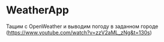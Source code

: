 # WeatherApp
Тащим с OpenWeather и выводим погоду в заданном городе (https://www.youtube.com/watch?v=zzV2aML_zNg&t=130s)
